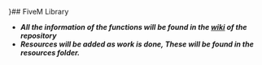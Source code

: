 }## FiveM Library
* ***All the information of the functions will be found in the [wiki](https://github.com/AndresTVz/FiveM/wiki "wiki") of the repository***
*  ***Resources will be added as work is done, These will be found in the resources folder.***

